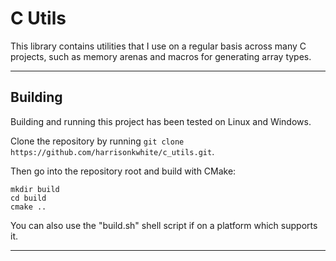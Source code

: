 # C Utils

This library contains utilities that I use on a regular basis across many C projects, such as memory arenas and macros for generating array types.

---

## Building

Building and running this project has been tested on Linux and Windows.

Clone the repository by running `git clone https://github.com/harrisonkwhite/c_utils.git`.

Then go into the repository root and build with CMake:

```
mkdir build
cd build
cmake ..
```

You can also use the "build.sh" shell script if on a platform which supports it.

---
